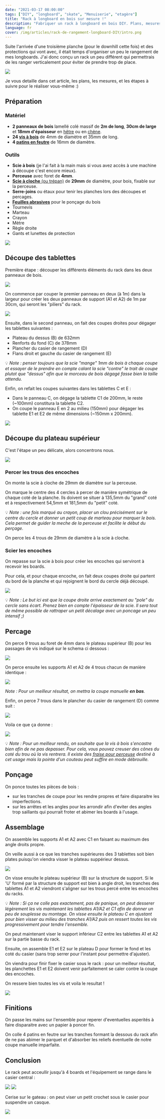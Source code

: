 ```yaml
---
date: "2021-03-17 08:00:00"
tags: ["DIY", "longboard", "skate", "Menuiserie", "etagère"]
title: "Rack à longboard en bois sur mesure !"
description: "Fabriquer un rack à longboard en bois DIY. Plans, mesures et tutoriel."
language: fr
cover: /img/articles/rack-de-rangement-longboard-DIY/intro.png
---
```


Suite l'arrivée d'une troisième planche (pour le downhill cette fois) et des protections qui vont avec, il était temps d'organiser un peu le rangement de mes longboards. J'ai donc conçu un rack un peu différent qui permettrais de les ranger verticalement pour éviter de prendre trop de place.

![](/img/articles/rack-de-rangement-longboard-DIY/intro.jpg)

Je vous detaille dans cet article, les plans, les mesures, et les étapes à suivre pour le réaliser vous-même :)

## Préparation

### Matériel

- **2 panneaux de bois** lamellé colé massif de **2m de long**, **30cm de large** et **18mm d'épaisseur** en [hêtre](https://www.leroymerlin.fr/produits/menuiserie/panneau-bois-tablette-etagere-tasseau-moulure-et-plinthe/tablette-bois-tablette-melamine/tablette-hetre-lamelle-colle-l-200-x-l-30-cm-x-ep-18-mm-70655480.html) ou en [chène](https://www.leroymerlin.fr/produits/menuiserie/panneau-bois-tablette-etagere-tasseau-moulure-et-plinthe/tablette-bois-tablette-melamine/tablette-chene-lamelle-colle-basic-l-200-x-l-30cm-ep-1-8cm-67717006.html).
- **24 [vis à bois](https://www.leroymerlin.fr/produits/quincaillerie/cheville-vis-clou-et-boulon/vis/vis-a-bois/lot-de-25-vis-acier-tete-fraisee-standers-diam-4-mm-x-l-35-mm-82231807.html)** de 4mm de diamètre et 35mm de long.
- **4 [patins en feutre](https://www.leroymerlin.fr/produits/quincaillerie/quincaillerie-du-meuble/patin-feutre-et-embout/patin-de-chaise-de-meuble-et-de-table/lot-de-16-patins-en-feutre-standers-69586090.html)** de 16mm de diamètre.

### Outils
- **Scie à bois** (je l'ai fait à la main mais si vous avez accès à une machine à découpe c'est encore mieux).
- **Perceuse** avec foret de **4mm**.
- [**Scie à cloche** (ou trépan)](https://www.leroymerlin.fr/produits/outillage/accessoires-outillage-et-consommables/scie-cloche-et-trepan/trepan-multimateriau-diam-trepan-de-20-a-40-mm-wolfcraft-66427130.html) de **29mm** de diamètre, pour bois, fixable sur la perceuse.
- **Serre-joins** ou étaux pour tenir les planches lors des découpes et percages.
- [**Feuilles abrasives**](https://www.leroymerlin.fr/produits/outillage/outillage-a-main/feuille-abrasive-papier-de-verre/lot-de-5-feuilles-abrasives-dexter-pour-ponceuse-manuelle-grains-assortiment-80126146.html) pour le ponçage du bois
- Tournevis
- Marteau
- Crayon
- Mètre
- Règle droite
- Gants et lunettes de protection

![](/img/articles/rack-de-rangement-longboard-DIY/materiel.jpg)

## Découpe des tablettes

Première étape : découper les différents éléments du rack dans les deux panneaux de bois.

![](/img/articles/rack-de-rangement-longboard-DIY/decoupe.svg)

On commence par couper le premier panneau en deux (à 1m) dans la largeur pour créer les deux panneaux de support (A1 et A2) de 1m par 30cm, qui seront les "piliers" du rack.

![](/img/articles/rack-de-rangement-longboard-DIY/serre-joins.jpg)

Ensuite, dans le second panneau, on fait des coupes droites pour dégager les tablettes suivantes :

- Plateau du dessus (B) de 632mm
- Renforts du fond (C) de 378mm
- Plancher du casier de rangement (D)
- Flans droit et gauche du casier de rangement (E)

💡 _Note : penser toujours que la scie "mange" 1mm de bois à chaque coupe et essayer de le prendre en compte calant la scie "contre" le trait de coupe plutot que "dessus" afin que le morceau de bois dégagé fasse bien la taille attendu._

Enfin, on refait les coupes suivantes dans les tablettes C et E :
- Dans le panneau C, on dégage la tablette C1 de 200mm, le reste (~100mm) constitura la tablette C2.
- On coupe le panneau E en 2 au milieu (150mm) pour dégager les tablette E1 et E2 de même dimensions (~150mm x 200mm).

![](/img/articles/rack-de-rangement-longboard-DIY/planchettes.jpg)

## Découpe du plateau supérieur

C'est l'étape un peu délicate, alors concentrons nous.

![](/img/articles/rack-de-rangement-longboard-DIY/plateau_superieur.svg)

### Percer les trous des encoches

On monte la scie à cloche de 29mm de diamètre sur la perceuse.

On marque le centre des 4 cercles à percer de manière symétrique de chaque coté de la planche. Ils doivent se situer à 135,5mm du "grand" coté et à respectivement 54,5mm et 181,5mm du "petit" coté.

💡 _Note : une fois marqué au crayon, placer un clou précisément sur le centre du cercle et donner un petit coup de marteau pour marquer le bois. Cela permet de guider la meche de la perceuse et facilite le début du perçage._

On perce les 4 trous de 29mm de diamètre à la scie à cloche.

### Scier les encoches

On repasse sur la scie à bois pour créer les encoches qui serviront à recevoir les boards.

Pour cela, et pour chaque encoche, on fait deux coupes droite qui partent du bord de la planche et qui rejoignent le bord du cercle déjà découpé.

![](/img/articles/rack-de-rangement-longboard-DIY/encoches.jpg)

💡 _Note : Le but ici est que la coupe droite arrive exactement au "pole" du cercle sans écart. Prenez bien en compte l'épaisseur de la scie. Il sera tout de même possible de rattraper un petit décalage avec un poncage un peu intensif ;)_

## Percage

On perce 9 trous au foret de 4mm dans le plateau supérieur (B) pour les passages de vis indiqué sur le schema ci dessous :

![](/img/articles/rack-de-rangement-longboard-DIY/plateau_superieur_vis.svg)

On perce ensuite les supports A1 et A2 de 4 trous chacun de manière identique :

![](/img/articles/rack-de-rangement-longboard-DIY/support_vis.svg)

_Note : Pour un meilleur résultat, on mettra la coupe manuelle **en bas**._

Enfin, on perce 7 trous dans le plancher du casier de rangement (D) comme suit :

![](/img/articles/rack-de-rangement-longboard-DIY/casier_vis.svg)

Voila ce que ça donne :

![](/img/articles/rack-de-rangement-longboard-DIY/percage.jpg)

💡 _Note : Pour un meilleur rendu, on souhaite que la vis à bois s'encastre bien afin de ne pas depasser. Pour cela, vous pouvez creuser des cônes du coté du trou où la vis rentrera. Il existe des [fraise pour perceuse](https://www.leroymerlin.fr/produits/outillage/accessoires-outillage-et-consommables/fraise-pour-perceuse/lot-de-3-fraises-tige-diam-6-12-16-mm-wolfcraft-54862311.html) destiné à cet usage mais la pointe d'un couteau peut suffire en mode débrouille._

## Ponçage

On ponce toutes les pièces de bois :
- sur les tranches de coupe pour les rendre propres et faire disparaitre les imperfections.
- sur les arrêtes et les angles pour les arrondir afin d'eviter des angles trop saillants qui pourrait froter et abimer les boards à l'usage.

## Assemblage

On assemble les supports A1 et A2 avec C1 en faisant au maximum des angle droits propre.

On veille aussi à ce que les tranches supérieures des 3 tablettes soit bien plates puisqu'on viendra visser le plateau suppérieur dessus.

![](/img/articles/rack-de-rangement-longboard-DIY/assemblage.jpg)

On visse ensuite le plateau supérieur (B) sur la structure de support.
Si le 'U' formé par la structure de support est bien à angle droit, les tranches des tablettes A1 et A2 viendront s'aligner sur les trous percé entre les encoches du racks.

💡 _Note : Si ça ne colle pas exactement, pas de panique, on peut desserer légèrement les vis maintenant les tablettes A1/A2 et C1 afin de donner un peu de souplesse au montage. On visse ensuite le plateau C en ajustant pour bien visser au milieu des tranches A1/A2 puis on ressert toutes les vis progressivement pour tendre l'ensemble._

On peut maintenant viser le support inférieur C2 entre les tablettes A1 et A2 sur la partie basse du rack.

Ensuite, on assemble E1 et E2 sur le plateau D pour former le fond et les coté du casier (sans trop serrer pour l'instant pour permettre d'ajuster).

On viendra pour finir fixer le casier sous le rack : pour un meilleur résultat, les planchettes E1 et E2 doivent venir parfaitement se caler contre la coupe des encoches.

On ressere bien toutes les vis et voila le resultat !

![](/img/articles/rack-de-rangement-longboard-DIY/final-vide.jpg)

## Finitions

On passe les mains sur l'ensemble pour reperer d'eventuelles asperités à faire disparaitre avec un papier à poncer fin.

On colle 4 patins en feutre sur les tranches formant la dessous du rack afin de ne pas abimer le parquet et d'absorber les reliefs éventuelle de notre coupe manuelle imparfaite.

## Conclusion

Le rack peut acceullir jusqu'à 4 boards et l'équipement se range dans le casier central :

![](/img/articles/rack-de-rangement-longboard-DIY/final.jpg)
![](/img/articles/rack-de-rangement-longboard-DIY/final2.jpg)

Cerise sur le gateau : on peut viser un petit crochet sous le casier pour suspendre un casque.

![](/img/articles/rack-de-rangement-longboard-DIY/crochet.jpg)
